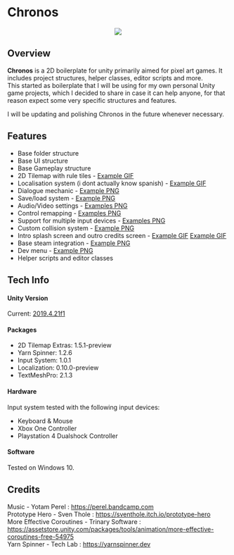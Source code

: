 # Chronos
<p align="center">
  <img  src="https://i.imgur.com/821QDLu.png">
</p>

## Overview
**Chronos** is a 2D boilerplate for unity primarily aimed for pixel art games. It includes project structures, helper classes, editor scripts and more.<br>
This started as boilerplate that I will be using for my own personal Unity game projects, which I decided to share in case it can help anyone, for that reason expect some very specific structures and features.

I will be updating and polishing Chronos in the future whenever necessary.

## Features
- Base folder structure
- Base UI structure
- Base Gameplay structure
- 2D Tilemap with rule tiles - [Example GIF](https://media4.giphy.com/media/heL50v6nl4imeRiIpJ/giphy.gif)
- Localisation system (i dont actually know spanish) - [Example GIF](https://media1.giphy.com/media/arakNarJmsUEtwhcaO/giphy.gif)
- Dialogue mechanic - [Example PNG](https://i.imgur.com/7oToEPr.png)
- Save/load system - [Example PNG](https://i.imgur.com/bbgTtsN.png)
- Audio/Video settings - [Examples PNG](https://imgur.com/a/RJTiNkp)
- Control remapping - [Examples PNG](https://imgur.com/a/wiuGRyw)
- Support for multiple input devices - [Examples PNG](https://imgur.com/a/T2Vijqb)
- Custom collision system - [Example PNG](https://i.imgur.com/Ok6wPA2.png)
- Intro splash screen and outro credits screen - [Example GIF](https://media0.giphy.com/media/rVYoqTqgEzldN3e3pa/giphy.gif) [Example GIF](https://media0.giphy.com/media/rVYoqTqgEzldN3e3pa/giphy.gif)
- Base steam integration - [Example PNG](https://i.imgur.com/cxt6TCN.png)
- Dev menu - [Example PNG](https://i.imgur.com/jLaPrz0.png)
- Helper scripts and editor classes

## Tech Info
#### Unity Version
Current: [2019.4.21f1](https://unity.com/releases/2019-lts)

#### Packages
- 2D Tilemap Extras: 1.5.1-preview
- Yarn Spinner: 1.2.6
- Input System: 1.0.1
- Localization: 0.10.0-preview
- TextMeshPro: 2.1.3

#### Hardware
Input system tested with the following input devices:
- Keyboard & Mouse
- Xbox One Controller
- Playstation 4 Dualshock Controller

#### Software
Tested on Windows 10.

## Credits
Music - Yotam Perel : https://perel.bandcamp.com<br>
Prototype Hero - Sven Thole : https://sventhole.itch.io/prototype-hero<br>
More Effective Coroutines - Trinary Software : https://assetstore.unity.com/packages/tools/animation/more-effective-coroutines-free-54975<br>
Yarn Spinner - Tech Lab : https://yarnspinner.dev<br>
